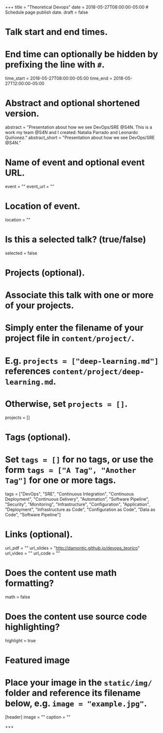 +++
title = "Theoretical Devops"
date = 2018-05-27T08:00:00-05:00  # Schedule page publish date.
draft = false

# Talk start and end times.
#   End time can optionally be hidden by prefixing the line with `#`.
time_start = 2018-05-27T08:00:00-05:00
time_end = 2018-05-27T12:00:00-05:00

# Abstract and optional shortened version.
abstract = "Presentation about how we see DevOps/SRE @S4N. This is a work my team @S4N and I created: Natalia Parrado and Leonardo Quiñonez."
abstract_short = "Presentation about how we see DevOps/SRE @S4N."

# Name of event and optional event URL.
event = ""
event_url = ""

# Location of event.
location = ""

# Is this a selected talk? (true/false)
selected = false

# Projects (optional).
#   Associate this talk with one or more of your projects.
#   Simply enter the filename of your project file in `content/project/`.
#   E.g. `projects = ["deep-learning.md"]` references `content/project/deep-learning.md`.
#   Otherwise, set `projects = []`.
projects = []

# Tags (optional).
#   Set `tags = []` for no tags, or use the form `tags = ["A Tag", "Another Tag"]` for one or more tags.
tags = ["DevOps", "SRE", "Continuous Integration", "Continuous Deployment", "Continuous Delivery", "Automation", "Software Pipeline", "Security", "Monitoring", "Infrastructure", "Configuration", "Application", "Deployment", "Infrastructure as Code", "Configuration as Code", "Data as Code", "Software Pipeline"]

# Links (optional).
url_pdf = ""
url_slides = "http://damontic.github.io/devops_teorico"
url_video = ""
url_code = ""

# Does the content use math formatting?
math = false

# Does the content use source code highlighting?
highlight = true

# Featured image
# Place your image in the `static/img/` folder and reference its filename below, e.g. `image = "example.jpg"`.
[header]
image = ""
caption = ""

+++

